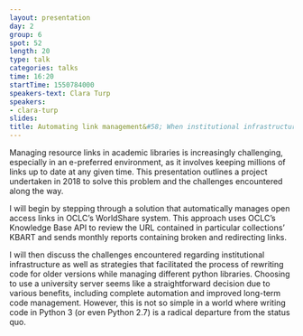 ```yaml
---
layout: presentation
day: 2
group: 6
spot: 52
length: 20
type: talk
categories: talks
time: 16:20
startTime: 1550784000
speakers-text: Clara Turp
speakers:
- clara-turp
slides:
title: Automating link management&#58; When institutional infrastructure works against you
---
```

Managing resource links in academic libraries is increasingly challenging, especially in an e-preferred environment, as it involves keeping millions of links up to date at any given time. This presentation outlines a project undertaken in 2018 to solve this problem and the challenges encountered along the way.

I will begin by stepping through a solution that automatically manages open access links in OCLC’s WorldShare system. This approach uses OCLC’s Knowledge Base API to review the URL contained in particular collections’ KBART and sends monthly reports containing broken and redirecting links.

I will then discuss the challenges encountered regarding institutional infrastructure as well as strategies that facilitated the process of rewriting code for older versions while managing different python libraries. Choosing to use a university server seems like a straightforward decision due to various benefits, including complete automation and improved long-term code management. However, this is not so simple in a world where writing code in Python 3 (or even Python 2.7) is a radical departure from the status quo.
